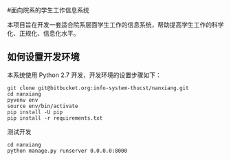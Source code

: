 #面向院系的学生工作信息系统

本项目旨在开发一套适合院系层面学生工作的信息系统，帮助提高学生工作的科学化、正规化、信息化水平。

## 如何设置开发环境

本系统使用 Python 2.7 开发，开发环境的设置步骤如下：

```
git clone git@bitbucket.org:info-system-thucst/nanxiang.git
cd nanxiang
pyvenv env
source env/bin/activate
pip install -U pip
pip install -r requirements.txt
```

测试开发
```
cd nanxiang
python manage.py runserver 0.0.0.0:8000
```

